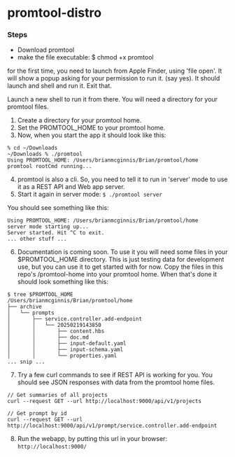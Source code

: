 # promtool-distro

### Steps
- Download promtool
- make the file executable: $ chmod +x promtool

for the first time, you need to launch from Apple Finder, using 'file open'. It will show a popup asking for your permission to run it. (say yes). It should launch and shell and run it. Exit that. 

Launch a new shell to run it from there. 
You will need a directory for your promtool files. 
1. Create a directory for your promtool home.
2. Set the PROMTOOL_HOME to your promtool home.
3. Now, when you start the app it should look like this:
```
% cd ~/Downloads 
~/Downloads % ./promtool 
Using PROMTOOL_HOME: /Users/brianmcginnis/Brian/promtool/home
promtool rootCmd running...

```
4. promtool is also a cli. So, you need to tell it to run in 'server' mode to use it as a REST API and Web app server.
5. Start it again in server mode: ```$ ./promtool server```

You should see something like this:
```
Using PROMTOOL_HOME: /Users/brianmcginnis/Brian/promtool/home
server mode starting up...
Server started. Hit ^C to exit.
... other stuff ...
```

6. Documentation is coming soon. To use it you will need some files in your $PROMTOOL_HOME directory. This is just testing data for development use, but you can use it to get started with for now. Copy the files in this repo's /promtool-home into your promtool home. When that's done it should look something like this:

```
$ tree $PROMTOOL_HOME
/Users/brianmcginnis/Brian/promtool/home
├── archive
│   └── prompts
│       ├── service.controller.add-endpoint
│       │   └── 20250219143850
│       │       ├── content.hbs
│       │       ├── doc.md
│       │       ├── input-default.yaml
│       │       ├── input-schema.yaml
│       │       └── properties.yaml
... snip ...
```

7. Try a few curl commands to see if REST API is working for you. You should see JSON responses with data from the promtool home files. 
```
// Get summaries of all projects
curl --request GET --url http://localhost:9000/api/v1/projects

// Get prompt by id
curl --request GET --url http://localhost:9000/api/v1/prompt/service.controller.add-endpoint
```

8. Run the webapp, by putting this url in your browser: ```http://localhost:9000/```




